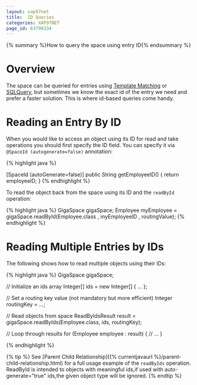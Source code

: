 ```yaml
---
layout: xap97net
title:  ID Queries
categories: XAP97NET
page_id: 63799334
---
```


{% summary %}How to query the space using entry ID{% endsummary %}

# Overview

The space can be queried for entries using [Template Matching](./template-matching.html) or [SQLQuery](./sqlquery.html), but sometimes we know the exact id of the entry we need and prefer a faster solution. This is where id-based queries come handy.

# Reading an Entry By ID

When you would like to access an object using its ID for read and take operations you should first specify the ID field. You can specify it via `@SpaceId (autogenerate=false)` annotation:

{% highlight java %}

[SpaceId (autoGenerate=false)]
public String getEmployeeID() {
    return employeeID;
}
{% endhighlight %}

To read the object back from the space using its ID and the `readById` operation:

{% highlight java %}
GigaSpace gigaSpace;
Employee myEmployee = gigaSpace.readById(Employee.class , myEmployeeID , routingValue);
{% endhighlight %}

# Reading Multiple Entries by IDs

The following shows how to read multiple objects using their IDs:

{% highlight java %}
GigaSpace gigaSpace;

// Initialize an ids array
Integer[] ids = new Integer[] { ... };

// Set a routing key value (not mandatory but more efficient)
Integer routingKey = ...;

// Read objects from space
ReadByIdsResult<Employee> result = gigaSpace.readByIds(Employee.class, ids, routingKey);

// Loop through results
for (Employee employee : result) {
  // ...
}

{% endhighlight %}

{% tip %}
See [Parent Child Relationship]({% currentjavaurl %}/parent-child-relationship.html) for a full usage example of the `readByIds` operation.
ReadById is intended to objects with meaningful ids,if used with auto-generate="true" ids,the given object type will be ignored.
{% endtip %}

